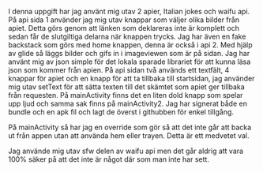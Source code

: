 I denna uppgift har jag använt mig utav 2 apier, Italian jokes och waifu api. På api sida 1 använder jag mig utav knappar som väljer olika bilder från apiet. Detta görs genom att länken som deklareras inte är komplett och sedan får de slutgiltiga delarna när knappen trycks. Jag har även en fake backstack som görs med home knappen, denna är också i api 2. Med hjälp av glide så läggs bilder och gifs in i imageviewen som är på sidan.
Jag har använt mig av json simple för det lokala sparade librariet för att kunna läsa json som kommer från apien. 
På api sidan två används ett textfält, 4 knappar för apiet och en knapp för att ta tillbaka till startsidan, jag använder mig utav setText för att sätta texten till det skämtet som apiet ger tillbaka från requesten. 
På mainActivity finns det en liten dold knapp som spelar upp ljud och samma sak finns på mainActivity2. 
Jag har signerat både en bundle och en apk fil och lagt de överst i githubben för enkel tillgång. 

På mainActivity så har jag en override som gör så att det inte går att backa ut från appen utan att använda hem eller trayen. Detta är ett medvetet val. 

Jag använde mig utav sfw delen av waifu api men det går aldrig att vara 100% säker på att det inte är något där som man inte har sett.
